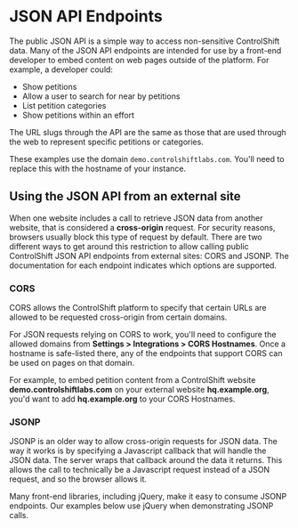 # JSON API Endpoints

The public JSON API is a simple way to access non-sensitive ControlShift data.
Many of the JSON API endpoints are intended for use by a front-end developer to embed content on web pages outside of the platform.
For example, a developer could:

* Show petitions
* Allow a user to search for near by petitions
* List petition categories
* Show petitions within an effort

The URL slugs through the API are the same as those that are used through the web to represent specific petitions or categories.

<aside class="success">
These examples use the domain <code>demo.controlshiftlabs.com</code>. You'll need to replace this with the hostname of your instance.
</aside>

## Using the JSON API from an external site
When one website includes a call to retrieve JSON data from another website, that is considered a **cross-origin** request.
For security reasons, browsers usually block this type of request by default.
There are two different ways to get around this restriction to allow calling public ControlShift JSON API endpoints from external sites: CORS and JSONP.
The documentation for each endpoint indicates which options are supported.

### CORS
CORS allows the ControlShift platform to specify that certain URLs are allowed to be requested cross-origin from certain domains.

For JSON requests relying on CORS to work, you'll need to configure the allowed domains from **Settings > Integrations > CORS Hostnames**.
Once a hostname is safe-listed there, any of the endpoints that support CORS can be used on pages on that domain.

For example, to embed petition content from a ControlShift website **demo.controlshiftlabs.com** on your external website **hq.example.org**,
you'd want to add **hq.example.org** to your CORS Hostnames.

### JSONP
JSONP is an older way to allow cross-origin requests for JSON data.
The way it works is by specifying a Javascript callback that will handle the JSON data. The server wraps that callback around the data it returns.
This allows the call to technically be a Javascript request instead of a JSON request, and so the browser allows it.

Many front-end libraries, including jQuery, make it easy to consume JSONP endpoints. Our examples below use jQuery when demonstrating JSONP calls.
